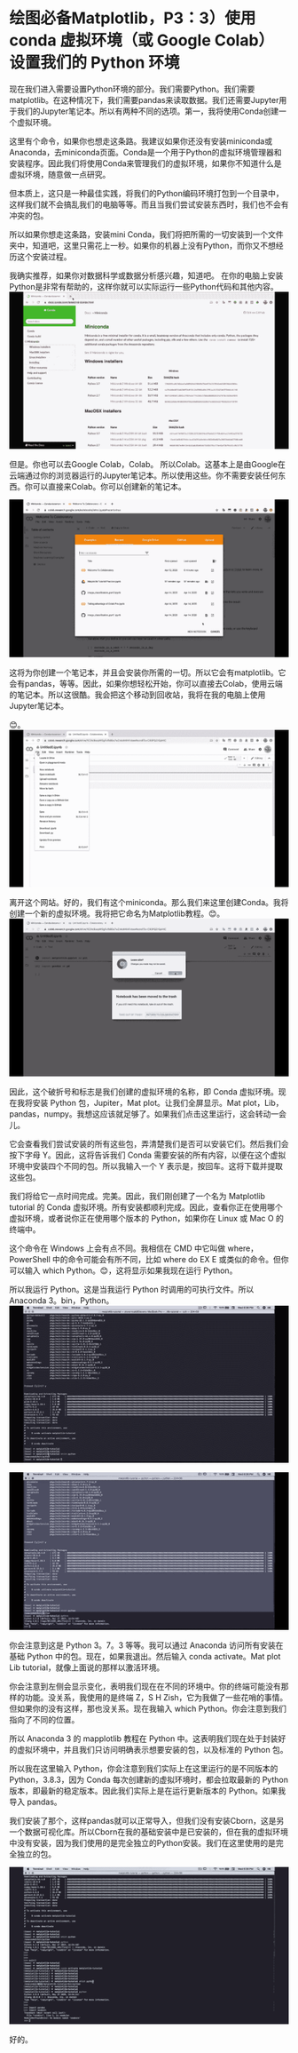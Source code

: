 # 绘图必备Matplotlib，P3：3）使用 conda 虚拟环境（或 Google Colab）设置我们的 Python 环境 

现在我们进入需要设置Python环境的部分。我们需要Python。我们需要matplotlib。在这种情况下，我们需要pandas来读取数据。我们还需要Jupyter用于我们的Jupyter笔记本。所以有两种不同的选项。第一，我将使用Conda创建一个虚拟环境。

这里有个命令，如果你也想走这条路。我建议如果你还没有安装miniconda或Anaconda，去miniconda页面。Conda是一个用于Python的虚拟环境管理器和安装程序。因此我们将使用Conda来管理我们的虚拟环境，如果你不知道什么是虚拟环境，随意做一点研究。

但本质上，这只是一种最佳实践，将我们的Python编码环境打包到一个目录中，这样我们就不会搞乱我们的电脑等等。而且当我们尝试安装东西时，我们也不会有冲突的包。

所以如果你想走这条路，安装mini Conda，我们将把所需的一切安装到一个文件夹中，知道吧，这里只需花上一秒。如果你的机器上没有Python，而你又不想经历这个安装过程。

我确实推荐，如果你对数据科学或数据分析感兴趣，知道吧。 在你的电脑上安装Python是非常有帮助的，这样你就可以实际运行一些Python代码和其他内容。![](img/1bb0809fe52c14e8b00816326d3ba37b_1.png)

但是。你也可以去Google Colab，Colab。 所以Colab。这基本上是由Google在云端通过你的浏览器运行的Jupyter笔记本。所以使用这些。你不需要安装任何东西。你可以直接来Colab。你可以创建新的笔记本。

![](img/1bb0809fe52c14e8b00816326d3ba37b_3.png)

这将为你创建一个笔记本，并且会安装你所需的一切。所以它会有matplotlib。它会有pandas，等等。因此，如果你想轻松开始，你可以直接去Colab，使用云端的笔记本。所以这很酷。我会把这个移动到回收站，我将在我的电脑上使用Jupyter笔记本。

😊。![](img/1bb0809fe52c14e8b00816326d3ba37b_5.png)

离开这个网站。好的，我们有这个miniconda。那么我们来这里创建Conda。我将创建一个新的虚拟环境。我将把它命名为Matplotlib教程。😊。![](img/1bb0809fe52c14e8b00816326d3ba37b_7.png)

因此，这个破折号和标志是我们创建的虚拟环境的名称，即 Conda 虚拟环境。现在我将安装 Python 包，Jupiter，Mat plot。让我们全屏显示。Mat plot，Lib，pandas，numpy。我想这应该就足够了。如果我们点击这里运行，这会转动一会儿。

它会查看我们尝试安装的所有这些包，弄清楚我们是否可以安装它们。然后我们会按下字母 Y。因此，这将告诉我们 Conda 需要安装的所有内容，以便在这个虚拟环境中安装四个不同的包。所以我输入一个 Y 表示是，按回车。这将下载并提取这些包。

我们将给它一点时间完成。完美。因此，我们刚创建了一个名为 Matplotlib tutorial 的 Conda 虚拟环境。所有安装都顺利完成。因此，查看你正在使用哪个虚拟环境，或者说你正在使用哪个版本的 Python，如果你在 Linux 或 Mac O 的终端中。

这个命令在 Windows 上会有点不同。我相信在 CMD 中它叫做 where，PowerShell 中的命令可能会有所不同，比如 where do EX E 或类似的命令。但你可以输入 which Python。😊，这将显示如果我现在运行 Python。

所以我运行 Python。这是当我运行 Python 时调用的可执行文件。所以 Anaconda 3。bin，Python。![](img/1bb0809fe52c14e8b00816326d3ba37b_9.png)

![](img/1bb0809fe52c14e8b00816326d3ba37b_10.png)

你会注意到这是 Python 3。7。3 等等。我可以通过 Anaconda 访问所有安装在基础 Python 中的包。现在，如果我退出。然后输入 conda activate。Mat plot Lib tutorial，就像上面说的那样以激活环境。

你会注意到左侧会显示变化，表明我们现在在不同的环境中。你的终端可能没有那样的功能。没关系，我使用的是终端 Z，S H Zish，它为我做了一些花哨的事情。但如果你的没有这样，那也没关系。现在我输入 which Python。你会注意到我们指向了不同的位置。

所以 Anaconda 3 的 mapplotlib 教程在 Python 中。这表明我们现在处于封装好的虚拟环境中，并且我们只访问明确表示想要安装的包，以及标准的 Python 包。

所以我在这里输入 Python，你会注意到我们实际上在这里运行的是不同版本的 Python，3.8.3，因为 Conda 每次创建新的虚拟环境时，都会拉取最新的 Python 版本，即最新的稳定版本。因此我们实际上是在运行更新版本的 Python。如果我导入 pandas。

我们安装了那个，这样pandas就可以正常导入，但我们没有安装Cborn，这是另一个数据可视化库。所以Cborn在我的基础安装中是已安装的，但在我的虚拟环境中没有安装，因为我们使用的是完全独立的Python安装。我们在这里使用的是完全独立的包。

![](img/1bb0809fe52c14e8b00816326d3ba37b_12.png)

好的。
